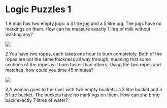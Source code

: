 # Logic Puzzles 1

1.A man has two empty jugs: a 3 litre jug and a 5 litre jug. The jugs have no markings on them. How can he measure exactly 1 litre of milk without wasting any?

![](https://github.com/supportingami/sami-maths-club/blob/master/maths-club-pack/images/logic-puzzles-one-1.png?raw=true)

2.You have two ropes, each takes one hour to burn completely. Both of the ropes are not the same thickness all way through, meaning that some sections of the ropes will burn faster than others. Using the two ropes and matches, how could you time 45 minutes?

![](https://github.com/supportingami/sami-maths-club/blob/master/maths-club-pack/images/logic-puzzles-one-2.png?raw=true)

3.A woman goes to the river with two empty buckets: a 3 litre bucket and a 5 litre bucket. The buckets have no markings on them. How can she bring back exactly 7 litres of water?

